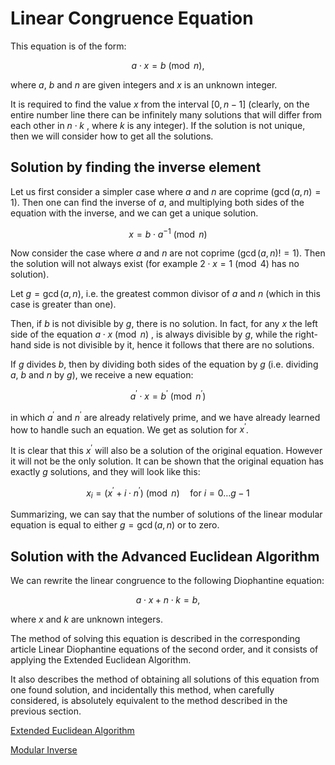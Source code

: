 <!--?title Linear Congruence Equation -->
# Linear Congruence Equation

This equation is of the form:

$$a \cdot x = b \pmod n,$$

where $a$, $b$ and $n$ are given integers and $x$ is an unknown integer.

It is required to find the value $x$ from the interval $[0, n-1]$ (clearly, on the entire number line there can be infinitely many solutions that will differ from each other in $n \cdot k$ , where $k$ is any integer). If the solution is not unique, then we will consider how to get all the solutions.

## Solution by finding the inverse element

Let us first consider a simpler case where $a$ and $n$ are coprime ($\gcd(a, n) = 1$).
Then one can find the inverse of $a$, and multiplying both sides of the equation with the inverse, and we can get a unique solution.

$$x = b \cdot a ^ {- 1} \pmod n$$

Now consider the case where $a$ and $n$ are not coprime ($\gcd(a, n) != 1$).
Then the solution will not always exist (for example $2 \cdot x = 1 \pmod 4$ has no solution).

Let $g = \gcd(a, n)$, i.e. the greatest common divisor of $a$ and $n$ (which in this case is greater than one).

Then, if $b$ is not divisible by $g$, there is no solution. In fact, for any $x$ the left side of the equation $a \cdot x \pmod n$ , is always divisible by $g$, while the right-hand side is not divisible by it, hence it follows that there are no solutions.

If $g$ divides $b$, then by dividing both sides of the equation by $g$ (i.e. dividing $a$, $b$ and $n$ by $g$), we receive a new equation:

$$a^\prime\cdot x = b^\prime\pmod{n^\prime}$$

in which $a^\prime$ and $n^\prime$ are already relatively prime, and we have already learned how to handle such an equation.
We get as solution for $x^\prime$.

It is clear that this $x^\prime$ will also be a solution of the original equation.
However it will not be the only solution.
It can be shown that the original equation has exactly $g$ solutions, and they will look like this:

$$x_i = (x^\prime + i\cdot n^\prime) \pmod n \quad \text{for } i = 0 \ldots g-1$$

Summarizing, we can say that the number of solutions of the linear modular equation is equal to either $g = \gcd(a, n)$ or to zero.

## Solution with the Advanced Euclidean Algorithm

We can rewrite the linear congruence to the following Diophantine equation:

$$a \cdot x + n \cdot k = b,$$

where $x$ and $k$ are unknown integers.

The method of solving this equation is described in the corresponding article Linear Diophantine equations of the second order, and it consists of applying the Extended Euclidean Algorithm.

It also describes the method of obtaining all solutions of this equation from one found solution, and incidentally this method, when carefully considered, is absolutely equivalent to the method described in the previous section.

[Extended Euclidean Algorithm](https://e-maxx-eng.appspot.com/algebra/euclid-algorithm.html)

[Modular Inverse](https://e-maxx-eng.appspot.com/algebra/module-inverse.html)

